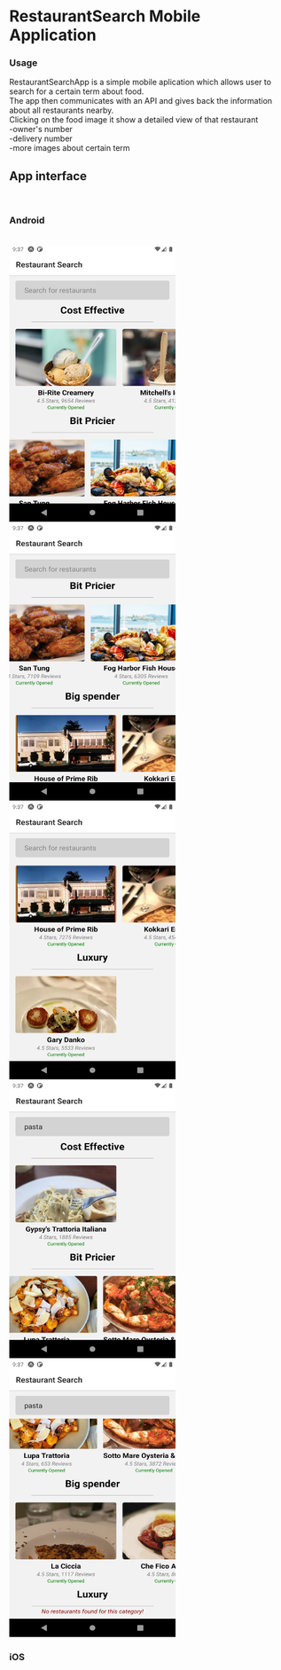 # RestaurantSearch Mobile Application

### Usage

RestaurantSearchApp is a simple mobile aplication which allows user to search for a certain term about food.
<br>
The app then communicates with an API and gives back the information about all restaurants nearby.
<br>
Clicking on the food image it show a detailed view of that restaurant
<br>
-owner's number 
<br>
-delivery number
<br>
-more images about certain term



## App interface
<br>

### Android 
<br>

<img src="AppImages/image1.png" width="300" height="500">
<img src="AppImages/image2.png" width="300" height="500">
<img src="AppImages/image3.png" width="300" height="500">
<img src="AppImages/image4.png" width="300" height="500">
<img src="AppImages/image5.png" width="300" height="500">



### iOS
<br>

